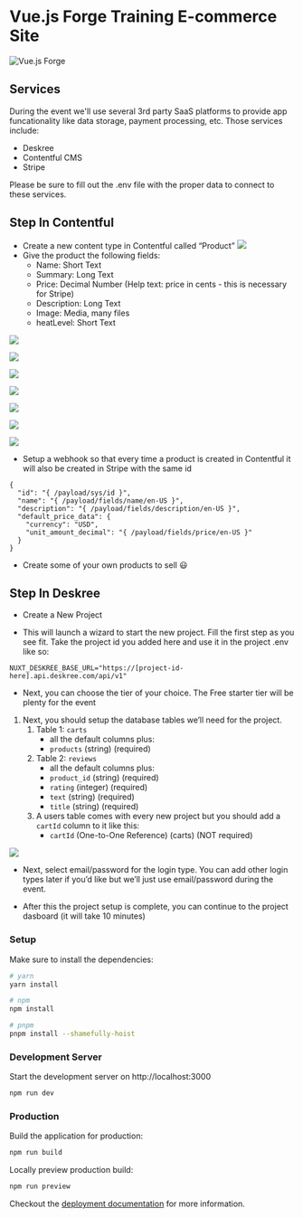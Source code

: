 # Vue.js Forge Training E-commerce Site

![Vue.js Forge](https://vuejsforge.com/images/logo-vuejs-forge.svg)

## Services

During the event we'll use several 3rd party SaaS platforms to provide app funcationality like data storage, payment processing, etc. Those services include:

- Deskree
- Contentful CMS
- Stripe

Please be sure to fill out the .env file with the proper data to connect to these services.

## Step In Contentful 
-  Create a new content type in Contentful called “Product”
![](/contentful_img1)
-  Give the product the following fields:
    - Name: Short Text
    - Summary: Long Text
    - Price: Decimal Number (Help text: price in cents - this is necessary for Stripe)
    - Description: Long Text
    - Image: Media, many files
    - heatLevel: Short Text

![](/contentful_img2)

![](/contentful_img3)

![](/contentful_img4)

![](/contentful_img5)

![](/contentful_img6)

![](/contentful_img7)

![](/contentful_img8)


- Setup a webhook so that every time a product is created in Contentful it will also be created in Stripe with the same id

```
{
  "id": "{ /payload/sys/id }",
  "name": "{ /payload/fields/name/en-US }",
  "description": "{ /payload/fields/description/en-US }",
  "default_price_data": {
    "currency": "USD",
    "unit_amount_decimal": "{ /payload/fields/price/en-US }"
  }
}
```

- Create some of your own products to sell 😃

## Step In Deskree
- Create a New Project

- This will launch a wizard to start the new project. Fill the first step as you see fit. Take the project id you added here and use it in the project .env like so:
```
NUXT_DESKREE_BASE_URL="https://[project-id-here].api.deskree.com/api/v1"
```

- Next, you can choose the tier of your choice. The Free starter tier will be plenty for the event

1. Next, you should setup the database tables we’ll need for the project. 
    1. Table 1: `carts`
        - all the default columns plus:
        - `products` (string) (required)
    2. Table 2: `reviews`
        - all the default columns plus:
        - `product_id` (string) (required)
        - `rating` (integer) (required)
        - `text` (string) (required)
        - `title` (string) (required)
    3. A users table comes with every new project but you should add a `cartId` column to it like this:
        - `cartId` (One-to-One Reference) (carts) (NOT required)

![](/deskree_img1)

- Next, select email/password for the login type. You can add other login types later if you’d like but we’ll just use email/password during the event. 

- After this the project setup is complete, you can continue to the project dasboard (it will take 10 minutes)

### Setup

Make sure to install the dependencies:

```bash
# yarn
yarn install

# npm
npm install

# pnpm
pnpm install --shamefully-hoist
```

### Development Server

Start the development server on http://localhost:3000

```bash
npm run dev
```

### Production

Build the application for production:

```bash
npm run build
```

Locally preview production build:

```bash
npm run preview
```

Checkout the [deployment documentation](https://v3.nuxtjs.org/guide/deploy/presets) for more information.
